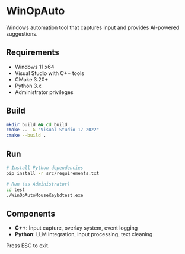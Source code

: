 # WinOpAuto

Windows automation tool that captures input and provides AI-powered suggestions.

## Requirements
- Windows 11 x64
- Visual Studio with C++ tools
- CMake 3.20+
- Python 3.x
- Administrator privileges

## Build
```bash
mkdir build && cd build
cmake .. -G "Visual Studio 17 2022"
cmake --build .
```

## Run
```bash
# Install Python dependencies
pip install -r src/requirements.txt

# Run (as Administrator)
cd test
./WinOpAutoMouseKeybdtest.exe
```

## Components
- **C++**: Input capture, overlay system, event logging
- **Python**: LLM integration, input processing, text cleaning

Press ESC to exit.